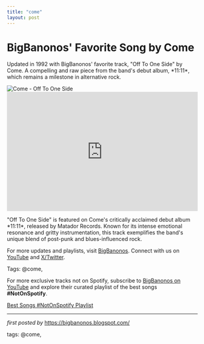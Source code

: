 ```yaml
---
title: "come"
layout: post
---
```

<!-- Post Title -->
<h1 >BigBanonos' Favorite Song by Come</h1> <!-- Introductory Text -->
<p >Updated in 1992 with BigBanonos' favorite track, "Off To One Side" by Come. A compelling and raw piece from the band's debut album, *11:11*, which remains a milestone in alternative rock.</p> <!-- Featured Image -->
<div > <img src="https://i.ytimg.com/vi/-Lj3rlli7CU/sddefault.jpg" alt="Come - Off To One Side" />
</div> <!-- YouTube Video Embed -->
<div > <iframe width="100%" height="315" src="https://www.youtube.com/embed/32ZZT3nFhys" title="Off To One Side" frameborder="0" allow="accelerometer; autoplay; clipboard-write; encrypted-media; gyroscope; picture-in-picture; web-share" referrerpolicy="strict-origin-when-cross-origin" allowfullscreen></iframe>
</div> <!-- Song Information -->
<div > <p>"Off To One Side" is featured on Come's critically acclaimed debut album *11:11*, released by Matador Records. Known for its intense emotional resonance and gritty instrumentation, this track exemplifies the band's unique blend of post-punk and blues-influenced rock.</p>
</div> <!-- Footer Links -->
<div > <p>For more updates and playlists, visit <a href="https://bigbanonos.blogspot.com/" target="_blank">BigBanonos</a>. Connect with us on <a href="https://www.youtube.com/@BigBanonos" target="_blank">YouTube</a> and <a href="https://x.com/bigbanonos" target="_blank">X/Twitter</a>.</p>
</div> <!-- Tags -->
<p >Tags: @come,</p>


<!--Subscribe and Playlist Links-->
<div>
    <p>For more exclusive tracks not on Spotify, subscribe to <a href="https://www.youtube.com/@BigBanonos" target="_blank">BigBanonos on YouTube</a> and explore their curated playlist of the best songs <strong>#NotOnSpotify</strong>.</p>
    <p><a href="https://www.youtube.com/playlist?list=PLtuNtuTatqI0kFahUCbtbfenC_ET5O_tr" target="_blank">Best Songs #NotOnSpotify Playlist<br /></a></p></div>

<hr />

<p><em>first posted by</em> <a href="https://bigbanonos.blogspot.com/" rel="noopener" target="_new">https://bigbanonos.blogspot.com/</a></p>

<p>tags: @come,</p>
